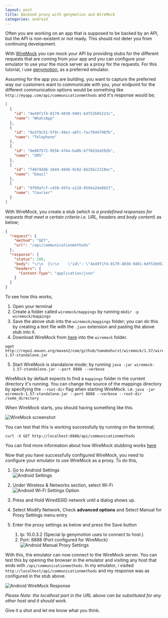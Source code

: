 ```yaml
---
layout: post
title: Backend proxy with genymotion and WireMock
categories: android
---
```


Often you are working on an app that is supposed to be backed by an API, but the API is non-existent or not ready. This should not deter you from continuing development.

With [WireMock](http://wiremock.org/) you can mock your API by providing stubs for the different requests that are coming from your app and you can configure your emulator to use your the mock server as a proxy for the requests. For this tutorial, i use [genymotion](https://www.genymotion.com/), as a preferred emulator.

Assuming for the app you are building, you want to capture the preferred way our customers want to communicate with you, your endpoint for the different communication options would be something like `http://myapp.com/api/communicationmethods` and it's response would be;

```json
[
  {
    "id": "4e49f1f4-0179-4030-9401-6df53b05223c",
    "name": "WhatsApp"
  },
  {
    "id": "9a379c51-5f9c-49e1-a6fc-facf044798fb",
    "name": "Telephone"
  },
  {
    "id": "8e807572-9556-474a-ba0b-bff8d3da592b",
    "name": "SMS"
  },
  {
    "id": "f4874dd6-1644-484b-9c82-6b25bc2218ec",
    "name": "Email"
  },
  {
    "id": "9f99afcf-c450-45fe-a118-0594a2de8b57",
    "name": "Courier"
  }
]
```

With WireMock, you create a stub (*which is a predefined responses for requests that meet a certain criteria i.e. URL, headers and body content*) as below;

```json
{
  "request": {
    "method": "GET",
    "url": "/api/communicationmethods"
  },
  "response": {
    "status": 200,
    "body": "\r\n  {\r\n    \"id\": \"4e49f1f4-0179-4030-9401-6df53b05223c\",\r\n    \"name\": \"WhatsApp\"\r\n  },\r\n  {\r\n    \"id\": \"9a379c51-5f9c-49e1-a6fc-facf044798fb\",\r\n    \"name\": \"Telephone\"\r\n  },\r\n  {\r\n    \"id\": \"8e807572-9556-474a-ba0b-bff8d3da592b\",\r\n    \"name\": \"SMS\"\r\n  },\r\n  {\r\n    \"id\": \"f4874dd6-1644-484b-9c82-6b25bc2218ec\",\r\n    \"name\": \"Email\"\r\n  },\r\n  {\r\n    \"id\": \"9f99afcf-c450-45fe-a118-0594a2de8b57\",\r\n    \"name\": \"Courier\"\r\n  }\r\n]",
    "headers": {
      "Content-Type": "application/json"
    }
  }
}
```

To see how this works,

1. Open your terminal
2. Create a folder called `wiremock/mappings` by running `mkdir -p wiremock/mappings`
3. Save the above stub into the `wiremock/mappings` folder; you can do this by creating a text file with the `.json` extension and pasting the above stub into it.
4. Download WireMock from [here](http://repo1.maven.org/maven2/com/github/tomakehurst/wiremock/1.57/wiremock-1.57-standalone.jar) into the `wiremock` folder.
```
wget http://repo1.maven.org/maven2/com/github/tomakehurst/wiremock/1.57/wiremock-1.57-standalone.jar
```
5. Start WireMock is standalone mode; by running `java -jar wiremock-1.57-standalone.jar --port 8888 --verbose`

WireMock by default expects to find a `mappings` folder in the current directory it's running. You can change the source of the mappings directory by specifying the `--root-dir` flag when starting WireMock. i.e.
`java -jar wiremock-1.57-standalone.jar --port 8888 --verbose --root-dir /some_directory`

When WireMock starts, you should having something like this.

![WireMock screenshot](/images/wiremock-screenshot.png)

You can test that this is working successfully by running on the terminal;

`curl -X GET http://localhost:8888/api/communicationmethods`

You can find more information about how WireMock stubbing works [here](http://wiremock.org/stubbing.html)


Now that you have successfully configured WireMock, you need to configure your emulator to use WireMock as a proxy. To do this,

1. Go to Android Settings  
![Android Settings](/images/backend-proxy-android-settings.png)

2. Under Wireless & Networks section, select Wi-Fi  
![Android Wi-Fi Settings Option](/images/backend-proxy-android-wifi-settings-menu.png)

3. Press and Hold WiredSSID network until a dialog shows up.
4. Select Modify Network, Check **advanced options** and Select Manual for Proxy Settings menu entry
7. Enter the proxy settings as below and press the Save button  
    1. Ip: 10.0.3.2 (Special Ip genymotion uses to connect to host.)
    2. Port: 8888 (Port configured for WireMock)
![Android Manual Proxy Settings](/images/backend-proxy-android-proxy-settings.png)

With this, the emulator can now connect to the WireMock server. You can test this by opening the browser in the emulator and visiting any host that ends with `/api/communicationmethods`. In my emulator, i visited `http://localhost/api/communicationmethods` and my response was as configured in the stub above.

![Android WireMock Response](/images/backend-proxy-android-browser-response.png)

*Please Note: the localhost part in the URL above can be substituted for any other host and it should work.*

Give it a shot and let me know what you think.
